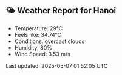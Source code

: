 <!-- WEATHER-START -->
## 🌤 Weather Report for Hanoi

- Temperature: 29°C
- Feels like: 34.74°C
- Conditions: overcast clouds
- Humidity: 80%
- Wind Speed: 3.53 m/s

Last updated: 2025-05-07 01:52:05 UTC
<!-- WEATHER-END -->
